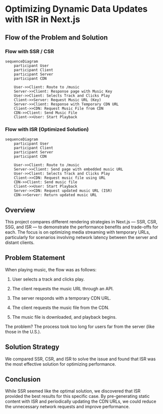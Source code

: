 # Optimizing Dynamic Data Updates with ISR in Next.js
## Flow of the Problem and Solution
### Flow with SSR / CSR
```mermaid
sequenceDiagram
    participant User
    participant Client
    participant Server
    participant CDN
    
    User->>Client: Route to /music
    Server->>Client: Response page with Music Key
    User->>Client: Selects Track and Clicks Play
    Client->>Server: Request Music URL (Key)
    Server->>Client: Response with Temporary CDN URL
    Client->>CDN: Request Music File from CDN
    CDN->>Client: Send Music File
    Client->>User: Start Playback

```
### Flow with ISR (Optimized Solution)
```mermaid
sequenceDiagram
    participant User
    participant Client
    participant Server
    participant CDN

    User->>Client: Route to /music
    Server->>Client: Send page with embedded music URL
    User->>Client: Selects Track and Clicks Play
    Client->>CDN: Request music file using URL
    CDN->>Client: Send music file    
    Client->>User: Start Playback  
    Server->>CDN: Request updated music URL (ISR)
    CDN->>Server: Return updated music URL
```
## Overview
This project compares different rendering strategies in Next.js — SSR, CSR, SSG, and ISR — to demonstrate the performance benefits and trade-offs for each. The focus is on optimizing media streaming with temporary URLs, particularly for scenarios involving network latency between the server and distant clients.

## Problem Statement
When playing music, the flow was as follows:

1. User selects a track and clicks play.

2. The client requests the music URL through an API.

3. The server responds with a temporary CDN URL.

4. The client requests the music file from the CDN.

5. The music file is downloaded, and playback begins.

The problem? The process took too long for users far from the server (like those in the U.S.).

## Solution Strategy
We compared SSR, CSR, and ISR to solve the issue and found that ISR was the most effective solution for optimizing performance.

## Conclusion
While SSR seemed like the optimal solution, we discovered that ISR provided the best results for this specific case. By pre-generating static content with ISR and periodically updating the CDN URLs, we could reduce the unnecessary network requests and improve performance.
